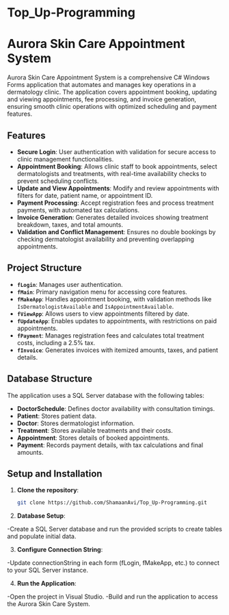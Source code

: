 # Top_Up-Programming
# Aurora Skin Care Appointment System

Aurora Skin Care Appointment System is a comprehensive C# Windows Forms application that automates and manages key operations in a dermatology clinic. The application covers appointment booking, updating and viewing appointments, fee processing, and invoice generation, ensuring smooth clinic operations with optimized scheduling and payment features.

## Features
- **Secure Login**: User authentication with validation for secure access to clinic management functionalities.
- **Appointment Booking**: Allows clinic staff to book appointments, select dermatologists and treatments, with real-time availability checks to prevent scheduling conflicts.
- **Update and View Appointments**: Modify and review appointments with filters for date, patient name, or appointment ID.
- **Payment Processing**: Accept registration fees and process treatment payments, with automated tax calculations.
- **Invoice Generation**: Generates detailed invoices showing treatment breakdown, taxes, and total amounts.
- **Validation and Conflict Management**: Ensures no double bookings by checking dermatologist availability and preventing overlapping appointments.

## Project Structure
- **`fLogin`**: Manages user authentication.
- **`fMain`**: Primary navigation menu for accessing core features.
- **`fMakeApp`**: Handles appointment booking, with validation methods like `IsDermatologistAvailable` and `IsAppointmentAvailable`.
- **`fViewApp`**: Allows users to view appointments filtered by date.
- **`fUpdateApp`**: Enables updates to appointments, with restrictions on paid appointments.
- **`fPayment`**: Manages registration fees and calculates total treatment costs, including a 2.5% tax.
- **`fInvoice`**: Generates invoices with itemized amounts, taxes, and patient details.

## Database Structure
The application uses a SQL Server database with the following tables:
- **DoctorSchedule**: Defines doctor availability with consultation timings.
- **Patient**: Stores patient data.
- **Doctor**: Stores dermatologist information.
- **Treatment**: Stores available treatments and their costs.
- **Appointment**: Stores details of booked appointments.
- **Payment**: Records payment details, with tax calculations and final amounts.

## Setup and Installation
1. **Clone the repository**:
   ```bash
   git clone https://github.com/ShamaanAvi/Top_Up-Programming.git
   
2. **Database Setup**:

-Create a SQL Server database and run the provided scripts to create tables and populate initial data.

3. **Configure Connection String**:

-Update connectionString in each form (fLogin, fMakeApp, etc.) to connect to your SQL Server instance.

4. **Run the Application**:

-Open the project in Visual Studio.
-Build and run the application to access the Aurora Skin Care System.
